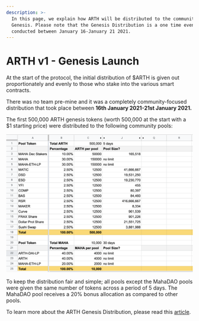```yaml
---
description: >-
  In this page, we explain how ARTH will be distributed to the community at
  Genesis. Please note that the Genesis Distribution is a one time event & was
  conducted between January 16-January 21 2021.
---
```


# ARTH v1 - Genesis Launch

At the start of the protocol, the initial distribution of $ARTH is given out proportionately and evenly to those who stake into the various smart contracts.

There was no team pre-mine and it was a completely community-focused distribution that took place between **16th January 2021-21st January 2021.** 

The first 500,000 ARTH genesis tokens \(worth 500,000 at the start with a $1 starting price\) were distributed to the following community pools:

![Distribution of ARTH across the various community tokesns](../../.gitbook/assets/image%20%2861%29.png)

To keep the distribution fair and simple; all pools except the MahaDAO pools were given the same number of tokens across a period of 5 days. The MahaDAO pool receives a 20% bonus allocation as compared to other pools.   
  
To learn more about the ARTH Genesis Distribution, please read this [article](https://medium.com/mahadao/arth-genesis-distribution-plan-d73b08f22533).  

